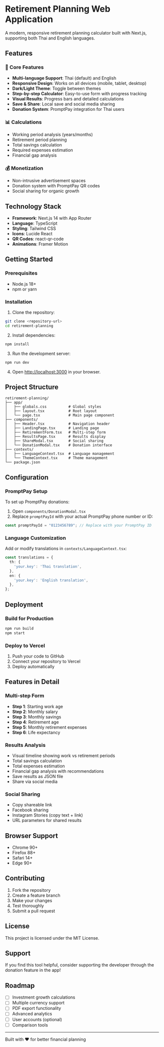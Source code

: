 # Retirement Planning Web Application

A modern, responsive retirement planning calculator built with Next.js, supporting both Thai and English languages.

## Features

### 🌟 Core Features
- **Multi-language Support**: Thai (default) and English
- **Responsive Design**: Works on all devices (mobile, tablet, desktop)
- **Dark/Light Theme**: Toggle between themes
- **Step-by-step Calculator**: Easy-to-use form with progress tracking
- **Visual Results**: Progress bars and detailed calculations
- **Save & Share**: Local save and social media sharing
- **Donation System**: PromptPay integration for Thai users

### 📊 Calculations
- Working period analysis (years/months)
- Retirement period planning
- Total savings calculation
- Required expenses estimation
- Financial gap analysis

### 💰 Monetization
- Non-intrusive advertisement spaces
- Donation system with PromptPay QR codes
- Social sharing for organic growth

## Technology Stack

- **Framework**: Next.js 14 with App Router
- **Language**: TypeScript
- **Styling**: Tailwind CSS
- **Icons**: Lucide React
- **QR Codes**: react-qr-code
- **Animations**: Framer Motion

## Getting Started

### Prerequisites
- Node.js 18+ 
- npm or yarn

### Installation

1. Clone the repository:
```bash
git clone <repository-url>
cd retirement-planning
```

2. Install dependencies:
```bash
npm install
```

3. Run the development server:
```bash
npm run dev
```

4. Open [http://localhost:3000](http://localhost:3000) in your browser.

## Project Structure

```
retirement-planning/
├── app/
│   ├── globals.css          # Global styles
│   ├── layout.tsx           # Root layout
│   └── page.tsx             # Main page component
├── components/
│   ├── Header.tsx           # Navigation header
│   ├── LandingPage.tsx      # Landing page
│   ├── RetirementForm.tsx   # Multi-step form
│   ├── ResultsPage.tsx      # Results display
│   ├── ShareModal.tsx       # Social sharing
│   └── DonationModal.tsx    # Donation interface
├── contexts/
│   ├── LanguageContext.tsx  # Language management
│   └── ThemeContext.tsx     # Theme management
└── package.json
```

## Configuration

### PromptPay Setup
To set up PromptPay donations:

1. Open `components/DonationModal.tsx`
2. Replace `promptPayId` with your actual PromptPay phone number or ID:
```typescript
const promptPayId = "0123456789"; // Replace with your PromptPay ID
```

### Language Customization
Add or modify translations in `contexts/LanguageContext.tsx`:

```typescript
const translations = {
  th: {
    'your.key': 'Thai translation',
  },
  en: {
    'your.key': 'English translation',
  },
};
```

## Deployment

### Build for Production
```bash
npm run build
npm start
```

### Deploy to Vercel
1. Push your code to GitHub
2. Connect your repository to Vercel
3. Deploy automatically

## Features in Detail

### Multi-step Form
- **Step 1**: Starting work age
- **Step 2**: Monthly salary
- **Step 3**: Monthly savings
- **Step 4**: Retirement age
- **Step 5**: Monthly retirement expenses
- **Step 6**: Life expectancy

### Results Analysis
- Visual timeline showing work vs retirement periods
- Total savings calculation
- Total expenses estimation
- Financial gap analysis with recommendations
- Save results as JSON file
- Share via social media

### Social Sharing
- Copy shareable link
- Facebook sharing
- Instagram Stories (copy text + link)
- URL parameters for shared results

## Browser Support

- Chrome 90+
- Firefox 88+
- Safari 14+
- Edge 90+

## Contributing

1. Fork the repository
2. Create a feature branch
3. Make your changes
4. Test thoroughly
5. Submit a pull request

## License

This project is licensed under the MIT License.

## Support

If you find this tool helpful, consider supporting the developer through the donation feature in the app!

## Roadmap

- [ ] Investment growth calculations
- [ ] Multiple currency support
- [ ] PDF export functionality
- [ ] Advanced analytics
- [ ] User accounts (optional)
- [ ] Comparison tools

---

Built with ❤️ for better financial planning

